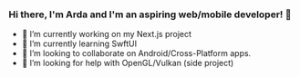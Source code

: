 ### Hi there, I'm Arda and I'm an aspiring web/mobile developer! 👋


- 🔭 I’m currently working on my Next.js project
- 🌱 I’m currently learning SwftUI
- 👯 I’m looking to collaborate on Android/Cross-Platform apps.
- 🤔 I’m looking for help with OpenGL/Vulkan (side project)

<!--
**coderarda/coderarda** is a ✨ _special_ ✨ repository because its `README.md` (this file) appears on your GitHub profile.

Here are some ideas to get you started:

- 💬 Ask me about 
- 📫 How to reach me: ...
- 😄 Pronouns: ...
- ⚡ Fun fact: ...
-->
